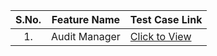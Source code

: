 |**S.No.**|**Feature Name**|**Test Case Link**|
|:------:|-----|---|
|1.|Audit Manager|[Click to View](_files/MOS-8-441-829-AuditManager.xlsx)|
